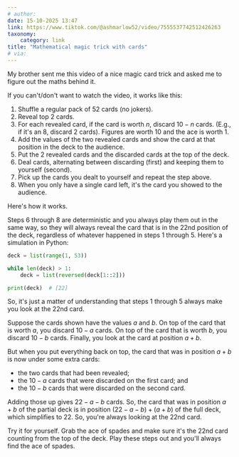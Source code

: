 ```yaml
---
# author:
date: 15-10-2025 13:47
link: https://www.tiktok.com/@ashmarlow52/video/7555537742512426263
taxonomy:
    category: link
title: "Mathematical magic trick with cards"
# via:
---
```


My brother sent me this video of a nice magic card trick and asked me to figure out the maths behind it.

If you can't/don't want to watch the video, it works like this:

 1. Shuffle a regular pack of 52 cards (no jokers).
 2. Reveal top 2 cards.
 3. For each revealed card, if the card is worth $n$, discard $10 - n$ cards. (E.g., if it's an 8, discard 2 cards). Figures are worth 10 and the ace is worth 1.
 4. Add the values of the two revealed cards and show the card at that position in the deck to the audience.
 5. Put the 2 revealed cards and the discarded cards at the top of the deck.
 6. Deal cards, alternating between discarding (first) and keeping them to yourself (second).
 7. Pick up the cards you dealt to yourself and repeat the step above.
 8. When you only have a single card left, it's the card you showed to the audience.

Here's how it works.

Steps 6 through 8 are deterministic and you always play them out in the same way, so they will always reveal the card that is in the 22nd position of the deck, regardless of whatever happened in steps 1 through 5.
Here's a simulation in Python:

```py
deck = list(range(1, 53))

while len(deck) > 1:
    deck = list(reversed(deck[1::2]))

print(deck)  # [22]
```

So, it's just a matter of understanding that steps 1 through 5 always make you look at the 22nd card.

Suppose the cards shown have the values $a$ and $b$.
On top of the card that is worth $a$, you discard $10 - a$ cards.
On top of the card that is worth $b$, you discard $10 - b$ cards.
Finally, you look at the card at position $a + b$.

But when you put everything back on top, the card that was in position $a + b$ is now under some extra cards:

 - the two cards that had been revealed;
 - the $10 - a$ cards that were discarded on the first card; and
 - the $10 - b$ cards that were discarded on the second card.

Adding those up gives $22 - a - b$ cards.
So, the card that was in position $a + b$ of the partial deck is in position $(22 - a - b) + (a + b)$ of the full deck, which simplifies to 22.
So, you're always looking at the 22nd card.

Try it for yourself.
Grab the ace of spades and make sure it's the 22nd card counting from the top of the deck.
Play these steps out and you'll always find the ace of spades.
